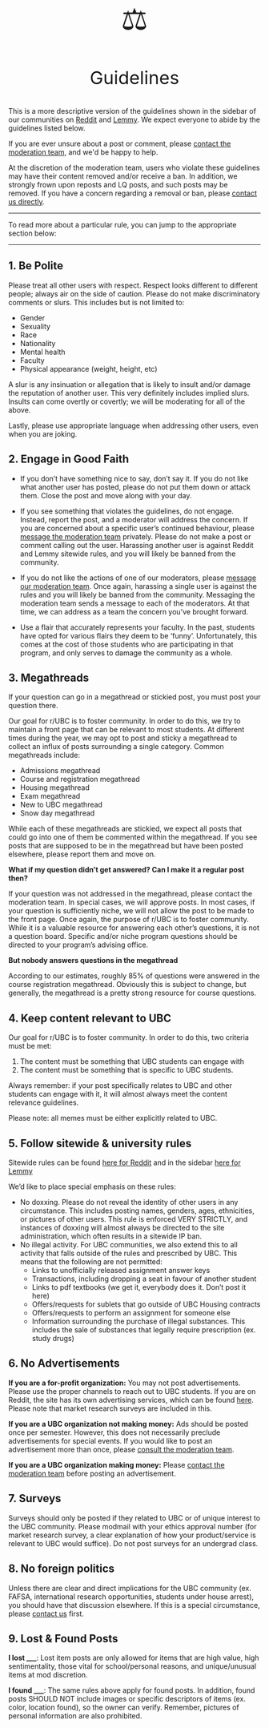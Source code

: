 # 

<p align="center" style="font-size:60px;">⚖️</p>
<p align="center" style="font-size:36px;">Guidelines</p>

This is a more descriptive version of the guidelines shown in the sidebar of our communities on [Reddit](https://reddit.com/r/ubc) and [Lemmy](https://lemmy.ca/c/ubc). We expect everyone to abide by the guidelines listed below. 

If you are ever unsure about a post or comment, please [contact the moderation team](http://www.reddit.com/message/compose?to=%2Fr%2FUBC), and we'd be happy to help. 

At the discretion of the moderation team, users who violate these guidelines may have their content removed and/or receive a ban. In addition, we strongly frown upon reposts and LQ posts, and such posts may be removed. If you have a concern regarding a removal or ban, please [contact us directly](http://www.reddit.com/message/compose?to=%2Fr%2FUBC). 

---
To read more about a particular rule, you can jump to the appropriate section below:
<!-- toc -->
---

## 1. Be Polite

Please treat all other users with respect. Respect looks different to different people; always air on the side of caution. Please do not make discriminatory comments or slurs. This includes but is not limited to:

* Gender
* Sexuality
* Race
* Nationality
* Mental health
* Faculty
* Physical appearance (weight, height, etc)

A slur is any insinuation or allegation that is likely to insult and/or damage the reputation of another user. This very definitely includes implied slurs. Insults can come overtly or covertly; we will be moderating for all of the above. 

Lastly, please use appropriate language when addressing other users, even when you are joking. 

## 2. Engage in Good Faith

* If you don’t have something nice to say, don’t say it. If you do not like what another user has posted, please do not put them down or attack them. Close the post and move along with your day. 

* If you see something that violates the guidelines, do not engage. Instead, report the post, and a moderator will address the concern. If you are concerned about a specific user’s continued behaviour, please [message the moderation team](http://www.reddit.com/message/compose?to=%2Fr%2FUBC) privately. Please do not make a post or comment calling out the user. Harassing another user is against Reddit and Lemmy sitewide rules, and you will likely be banned from the community.

* If you do not like the actions of one of our moderators, please [message our moderation team](http://www.reddit.com/message/compose?to=%2Fr%2FUBC). Once again, harassing a single user is against the rules and you will likely be banned from the community. Messaging the moderation team sends a message to each of the moderators. At that time, we can address as a team the concern you’ve brought forward.

* Use a flair that accurately represents your faculty. In the past, students have opted for various flairs they deem to be ‘funny’. Unfortunately, this comes at the cost of those students who are participating in that program, and only serves to damage the community as a whole. 

## 3. Megathreads 

If your question can go in a megathread or stickied post, you must post your question there.

Our goal for r/UBC is to foster community. In order to do this, we try to maintain a front page that can be relevant to most students. At different times during the year, we may opt to post and sticky a megathread to collect an influx of posts surrounding a single category. Common megathreads include:

* Admissions megathread
* Course and registration megathread
* Housing megathread
* Exam megathread
* New to UBC megathread
* Snow day megathread

While each of these megathreads are stickied, we expect all posts that could go into one of them be commented within the megathread. If you see posts that are supposed to be in the megathread but have been posted elsewhere, please report them and move on.

**What if my question didn’t get answered? Can I make it a regular post then?**

If your question was not addressed in the megathread, please contact the moderation team. In special cases, we will approve posts. In most cases, if your question is sufficiently niche, we will not allow the post to be made to the front page. Once again, the purpose of r/UBC is to foster community. While it is a valuable resource for answering each other’s questions, it is not a question board. Specific and/or niche program questions should be directed to your program’s advising office.

**But nobody answers questions in the megathread**

According to our estimates, roughly 85% of questions were answered in the course registration megathread. Obviously this is subject to change, but generally, the megathread is a pretty strong resource for course questions.

## 4. Keep content relevant to UBC

Our goal for r/UBC is to foster community. In order to do this, two criteria must be met:

1. The content must be something that UBC students can engage with
2. The content must be something that is specific to UBC students.

Always remember: if your post specifically relates to UBC and other students can engage with it, it will almost always meet the content relevance guidelines.

Please note: all memes must be either explicitly related to UBC.  

## 5. Follow sitewide & university rules

Sitewide rules can be found [here for Reddit](https://www.redditinc.com/policies/content-policy) and in the sidebar [here for Lemmy](https://lemmy.ca/)

We’d like to place special emphasis on these rules:

* No doxxing. Please do not reveal the identity of other users in any circumstance. This includes posting names, genders, ages, ethnicities, or pictures of other users. This rule is enforced VERY STRICTLY, and instances of doxxing will almost always be directed to the site administration, which often results in a sitewide IP ban. 
* No illegal activity. For UBC communities, we also extend this to all activity that falls outside of the rules and prescribed by UBC. This means that the following are not permitted:
    - Links to unofficially released assignment answer keys
    - Transactions, including dropping a seat in favour of another student
    - Links to pdf textbooks (we get it, everybody does it. Don’t post it here)
    - Offers/requests for sublets that go outside of UBC Housing contracts
    - Offers/requests to perform an assignment for someone else
    - Information surrounding the purchase of illegal substances. This includes the sale of substances that legally require prescription (ex. study drugs)

## 6. No Advertisements

**If you are a for-profit organization:** You may not post advertisements. Please use the proper channels to reach out to UBC students. If you are on Reddit, the site has its own advertising services, which can be found [here](https://ads.reddit.com/). Please note that market research surveys are included in this. 

**If you are a UBC organization not making money:** Ads should be posted once per semester. However, this does not necessarily preclude advertisements for special events.  If you would like to post an advertisement more than once, please [consult the moderation team](http://www.reddit.com/message/compose?to=%2Fr%2FUBC).

**If you are a UBC organization making money:** Please [contact the moderation team](http://www.reddit.com/message/compose?to=%2Fr%2FUBC) before posting an advertisement.

## 7. Surveys
Surveys should only be posted if they related to UBC or of unique interest to the UBC community. Please modmail with your ethics approval number (for market research survey, a clear explanation of how your product/service is relevant to UBC would suffice). Do not post surveys for an undergrad class.

## 8. No foreign politics

Unless there are clear and direct implications for the UBC community (ex. FAFSA, international research opportunities, students under house arrest), you should have that discussion elsewhere. If this is a special circumstance, please [contact us](http://www.reddit.com/message/compose?to=%2Fr%2FUBC) first.

## 9. Lost & Found Posts

**I lost ___**: Lost item posts are only allowed for items that are high value, high sentimentality, those vital for school/personal reasons, and unique/unusual items at mod discretion.

**I found ___**: The same rules above apply for found posts. In addition, found posts SHOULD NOT include images or specific descriptors of items (ex. color, location found), so the owner can verify. Remember, pictures of personal information are also prohibited.




<!--  Short form for sidebars:

**[Full Guidelines](https://communityubc.github.io/ubcwiki/meta/guidelines.html)**

Summarized Guidelines:

1. **Be polite**: Treat each other with respect. No slurs (ex. racial, gender, homophobic, mental health, etc.)

2. **Engage in good faith**: If you can’t say something nice, don’t say anything.

3. **Use Megathreads**: If your question can go in a megathread or stickied post, you must post it there.

4. **Keep content relevant**: Posts must be related to UBC or its community. All memes must be OC and/or explicitly related to UBC.

5. **Follow community rules**: This includes illegal activities, linking to unauthorized copyrighted materials, doxxing, and violations of UBC academic conduct policy ([read more](https://communityubc.github.io/ubcwiki/meta/guidelines.html#5-follow-sitewide--university-rules)).

6. **Advertisements**: UBC affiliated non-profit organizations may advertise within reasonable limits. Everyone else must [contact us](http://www.reddit.com/message/compose?to=%2Fr%2FUBC) before posting. No private advertisement of any sale or purchase. ([read more](https://communityubc.github.io/ubcwiki/meta/guidelines.html#6-no-advertisements)).

7. **Surveys**: Surveys should be posted only if they are related to UBC or are of unique interest to the UBC community. Only some survey types are allowed ([read more](https://communityubc.github.io/ubcwiki/meta/guidelines.html#7-surveys)).

8. **No discussion of foreign politics** unless it has clear and direct implications for the UBC community ([read more](https://communityubc.github.io/ubcwiki/meta/guidelines.html#8-no-foreign-politics)).

9. **Lost & Found Posts** are only allowed for some items ([read more](https://communityubc.github.io/ubcwiki/meta/guidelines.html#9-lost--found-posts)). Found posts SHOULD NOT include images or descriptors (color, location) of the item. Pictures with personal information are also prohibited.

In addition, we strongly frown upon reposts and LQ posts, and such posts may be removed.

If you see a post or comment which is not in accordance with these guidelines please use the report feature and DO NOT ENGAGE with it.
-->
